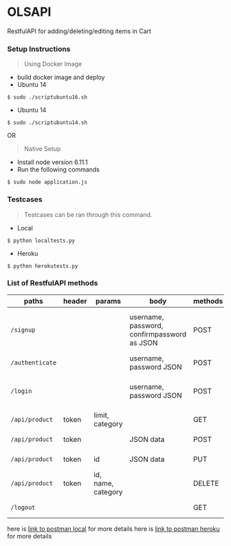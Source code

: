 # OLSAPI

RestfulAPI for adding/deleting/editing items in Cart

### Setup Instructions

> Using Docker Image

* build docker image and deploy
* Ubuntu 14

```
$ sudo ./scriptubuntu16.sh
```

* Ubuntu 14
```
$ sudo ./scriptubuntu14.sh
```

OR

> Native Setup

* Install node version 6.11.1
* Run the following commands

```
$ sudo node application.js
```

### Testcases

>  Testcases can be ran through this command.

* Local
```
$ python localtests.py
```
* Heroku
```
$ python herokutests.py
```


### List of RestfulAPI methods


| paths | header| params | body| methods | description  | response
|---|---|---|---|---|---|---|
| `/signup` | | | username, password, confirmpassword as JSON | POST | sign up | 'User Added. Please visit /api/authenticate to get the web token.' |
| `/authenticate`| | | username, password JSON | POST | authenticate user | Generated Token |
| `/login`  | | | username, password JSON | POST | login user | You are logged in. Please provide apitoken for next routes. |
| `/api/product` | token |  limit, category | | GET | Get products | JSON data |
| `/api/product` | token |  | JSON data | POST | Add products | Product Added to database. |
| `/api/product` | token | id| JSON data | PUT | Add products | Product Updated. |
| `/api/product` | token | id, name, category | | DELETE | Add products | Product Updated. |
| `/logout` |   |   |   | GET | Logout user | Succesfully logged out. |


here is [link to postman local][] for more details
here is [link to postman heroku][] for more details



[link to postman local]: https://www.getpostman.com/collections/cf0badf3c59a1a2fba1c

[link to postman heroku]: https://www.getpostman.com/collections/517cb137a553a8a82f80
